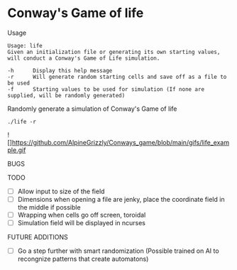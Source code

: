 # Conway's Game of life

Usage
```
Usage: life
Given an initialization file or generating its own starting values, will conduct a Conway's Game of Life simulation.

-h      Display this help message
-r      Will generate random starting cells and save off as a file to be used
-f      Starting values to be used for simulation (If none are supplied, will be randomly generated)
```

Randomly generate a simulation of Conway's Game of life
```
./life -r 
```
![]https://github.com/AlpineGrizzly/Conways_game/blob/main/gifs/life_example.gif

BUGS

TODO
- [ ] Allow input to size of the field
- [ ] Dimensions when opening a file are jenky, place the coordinate field in the middle if possible
- [ ] Wrapping when cells go off screen, toroidal 
- [ ] Simulation field will be displayed in ncurses

FUTURE ADDITIONS
- [ ] Go a step further with smart randomization (Possible trained on AI to recongnize patterns that create automatons)
